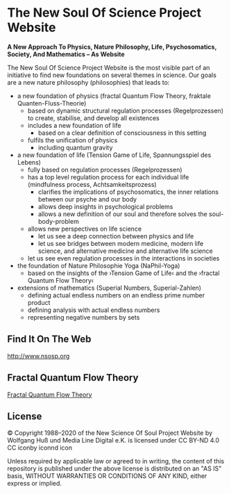 # The New Soul Of Science Project Website
**A New Approach To Physics, Nature Philosophy, Life, Psychosomatics, Society, And Mathematics – As Website**

The New Soul Of Science Project Website is the most visible part of an initiative to find new foundations on several themes in science. Our goals are a new nature philosophy (philosophies) that leads to:

- a new foundation of physics (fractal Quantum Flow Theory, fraktale Quanten-Fluss-Theorie)
  - based on dynamic structural regulation processes (Regelprozessen) to create, stabilise, and develop all existences
  - includes a new foundation of life
    - based on a clear definition of consciousness in this setting
  - fulfils the unification of physics
    - including quantum gravity
- a new foundation of life (Tension Game of Life, Spannungsspiel des Lebens)
  - fully based on regulation processes (Regelprozessen)
  - has a top level regulation process for each individual life (mindfulness process, Achtsamkeitsprozess)
    - clarifies the implications of psychosomatics, the inner relations between our psyche and our body
    - allows deep insights in psychological problems 
    - allows a new definition of our soul and therefore solves the soul-body-problem
  - allows new perspectives on life science
    - let us see a deep connection between physics and life
    - let us see bridges between modern medicine, modern life science, and alternative medicine and alternative life science
  - let us see even regulation processes in the interactions in societies
- the foundation of Nature Philosophie Yoga (NaPhil-Yoga)
  - based on the insights of the ›Tension Game of Life‹ and the ›fractal Quantum Flow Theory‹
- extensions of mathematics (Superial Numbers, Superial-Zahlen)
  - defining actual endless numbers on an endless prime number product 
  - defining analysis with actual endless numbers 
  - representing negative numbers by sets 
  

## Find It On The Web

http://www.nsosp.org


## Fractal Quantum Flow Theory

[Fractal Quantum Flow Theory](http://www.nsosp.org/FrQFT)


## License

© Copyright 1988–2020 of the New Science Of Soul Project Website by Wolfgang Huß und Media Line Digital e.K. is licensed under CC BY-ND 4.0 CC iconby iconnd icon

Unless required by applicable law or agreed to in writing, the content of this repository is published under the above license is distributed on an "AS IS" basis, WITHOUT WARRANTIES OR CONDITIONS OF ANY KIND, either express or implied.
